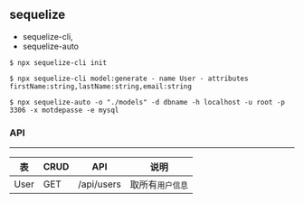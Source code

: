 ## sequelize

- sequelize-cli, 
- sequelize-auto


```shell script
$ npx sequelize-cli init
```


```shell script
$ npx sequelize-cli model:generate - name User - attributes firstName:string,lastName:string,email:string
```


```shell script
$ npx sequelize-auto -o "./models" -d dbname -h localhost -u root -p 3306 -x motdepasse -e mysql
```


### API

---

| 表   | CRUD | API        | 说明             |
| ---- | ---- | ---------- | ---------------- |
| User | GET  | /api/users | 取所有`用户信息` |
